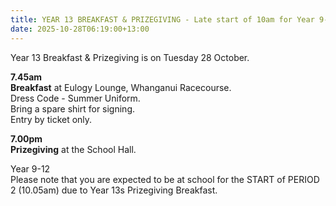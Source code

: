 ```yaml
---
title: YEAR 13 BREAKFAST & PRIZEGIVING - Late start of 10am for Year 9-12
date: 2025-10-28T06:19:00+13:00
---
```

Year 13 Breakfast & Prizegiving is on Tuesday 28 October. 

**7.45am**  
**Breakfast** at Eulogy Lounge, Whanganui Racecourse.  
Dress Code - Summer Uniform.  
Bring a spare shirt for signing.  
Entry by ticket only.  

**7.00pm**  
**Prizegiving** at the School Hall.

Year 9-12  
Please note that you are expected to be at school for the START of PERIOD 2 (10.05am) due to Year 13s Prizegiving Breakfast.
